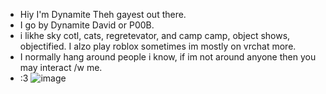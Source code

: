 -  Hiy I'm Dynamite Theh gayest out there.
- I go by Dynamite David or P00B.
- i likhe sky cotl, cats, regretevator, and camp camp, object shows, objectified. I alzo play roblox sometimes im mostly on vrchat more.
- I normally hang around people i know, if im not around anyone then you may interact /w me.
- :3
 ![image](https://github.com/Dynamush/GAYPUFFER/assets/152246249/bbb84eca-9b58-4280-b453-c2bf0c38679c)


<!---
Dynamush is a ✨ special ✨ repository because its `README.md` (this file) appears on your GitHub profile.
You can click the Preview link to take a look at your changes.
--->
